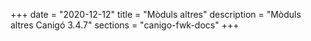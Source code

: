 +++
date        = "2020-12-12"
title       = "Mòduls altres"
description = "Mòduls altres Canigó 3.4.7"
sections    = "canigo-fwk-docs"
+++